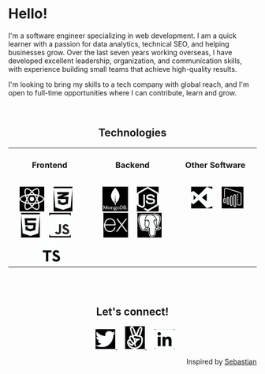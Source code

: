# Hello!

I'm a software engineer specializing in web development. I am a quick learner with a passion for data analytics, technical SEO, and helping businesses grow. Over the last seven years working overseas, I have developed excellent leadership, organization, and communication skills, with experience building small teams that achieve high-quality results.


I'm looking to bring my skills to a tech company with global reach, and I'm open to full-time opportunities where I can contribute, learn and grow.  

<br />
<!-- <p align="center">Please see <a href="https://sebastianospina.netlify.app">my website</a> for more information!</p>
<br /> -->

<!-- PROJECTS

<h2 align="center" color="white">Projects</h2>
<div align="center">
	<table>
		<tr>
			<td width="50%">
				<h3 align="center" color="white">Breaking Bad - Infopage</h2>
				<div align="center" >  
					<a href='https://ethodeus.github.io/breaking-bad-info-page/'>
						<img src="https://github.com/Ethodeus/readme-logos/blob/master/GitHub%20Profile/Project-images/Breaking-bad/ezgif.com-gif-maker.gif" alt="Breaking-bad-		infopage" height="100%" />
					</a>
					<br>
					<br>
					<p>
						<a href="https://github.com/Ethodeus/breaking-bad-info-page" target="_blank">
							<img src="https://img.shields.io/badge/Repo-lightgrey?style=for-the-badge&logo=github"/>
						</a>  
						<a href="https://ethodeus.github.io/breaking-bad-info-page/" target="_blank">
							<img src="https://img.shields.io/badge/-website-green?style=for-the-badge&color=0CA4BD"/>
						</a>	
					</p>
					<p><strong>JavaScript, CSS3, HTML5</strong> - Platform for Breaking Bad fans to find general information about their favorite characters!</p>
				</div>
			</td>
			<td width="50%">
				<h3 align="center" color="white">Pick 'em Drinks! - Drink recipe site</h2>
				<div align="center" >  
					<a href='https://ethodeus.github.io/pick-em-drinks-project/'>
						<img src="https://github.com/Ethodeus/readme-logos/blob/master/GitHub%20Profile/Project-images/Pick%20'em%20Drinks!/ezgif.com-gif-maker.gif" alt="Pick 'em Drinks!" height="100%" />
					</a>
					<br>
					<br>
					<p>
						<a href="https://github.com/Ethodeus/pick-em-drinks-project" target="_blank">
							<img src="https://img.shields.io/badge/Repo-lightgrey?style=for-the-badge&logo=github"/>
						</a>  
						<a href="https://ethodeus.github.io/pick-em-drinks-project/" target="_blank">
							<img src="https://img.shields.io/badge/-website-green?style=for-the-badge&color=0CA4BD"/>
						</a>	
					</p>
					 <p><strong>JavaScript, CSS3, HTML5</strong> - Simple app to help you decide which drinks to make at your party!</p>
				</div>
	<tr>
		<td width="50%">
			<h3 align="center" color="white">Personal Portfolio</h2>
			<div align="center" >  
				<a href='https://sebastianospina.netlify.app'>
					<img src="https://github.com/Ethodeus/readme-logos/blob/master/GitHub%20Profile/Project-images/Porfolio/ezgif.com-gif-maker%20(1).gif" height="100%" />
				</a>
				<br>
				<br>
				<p>
					<a href="https://github.com/Ethodeus/ethodeus.github.io" target="_blank">
						<img src="https://img.shields.io/badge/Repo-lightgrey?style=for-the-badge&logo=github"/>
					</a>  
					<a href="https://sebastianospina.netlify.app" target="_blank">
						<img src="https://img.shields.io/badge/-website-green?style=for-the-badge&color=0CA4BD"/>
					</a>	
				</p>
				<p><strong>JavaScript, CSS3, HTML5</strong> - Portfolio Site including links to my projects and ways to get in contact with me.</p>
			</div>
		</td>
		<td width="50%">
			<h3 align="center" color="white">Simple Calculator</h2>
			<div align="center" >  
				<a href='https://ethodeus.github.io/simple-calculator-project/'>
					<img src="https://github.com/Ethodeus/readme-logos/blob/master/GitHub%20Profile/Project-images/Calculator/ezgif.com-gif-maker.gif" alt="Calculator" height="100%" />
				</a>
				<br>
				<br>
				<p>
					<a href="https://github.com/Ethodeus/simple-calculator-project" target="_blank">
						<img src="https://img.shields.io/badge/Repo-lightgrey?style=for-the-badge&logo=github"/>
					</a>  
					<a href="https://ethodeus.github.io/simple-calculator-project/" target="_blank">
						<img src="https://img.shields.io/badge/-website-green?style=for-the-badge&color=0CA4BD"/>
					</a>	
				</p>
				<p><strong>JavaScript, CSS3, HTML5</strong> - Simple calculator website as my first attempt to work with OOP.</p>
			</div>	
		</td>
	</table>
</div>
<br />
<br /> -->

<!-- TECHNOLOGIES -->
 
<h2 align="center" color="#fbffff">Technologies</h2>
<div align="center">
<table>
	<tr>
		<td valign="top" width="33.3333%">
			<h3 align="center" color="white">Frontend</h2>
			<br>
				<div align="center" >  
					<img src="https://github.com/BrandonMerry/Profile-readme/blob/main/GithubProfile/Tech%20Icons/React.png" alt="React" height="50" />
						&nbsp&nbsp&nbsp
					<img  src="https://github.com/BrandonMerry/Profile-readme/blob/main/GithubProfile/Tech%20Icons/css3.png" alt="CSS3" height="50" />
						&nbsp&nbsp&nbsp
					<img  src="https://github.com/BrandonMerry/Profile-readme/blob/main/GithubProfile/Tech%20Icons/html5.png" alt="HTML5" height="50" />
						&nbsp&nbsp&nbsp
					<img  src="https://github.com/BrandonMerry/Profile-readme/blob/main/GithubProfile/Tech%20Icons/JavaScript.png" alt="JavaScript" height="50" />  
					&nbsp&nbsp&nbsp
					<img  src="https://github.com/BrandonMerry/Profile-readme/blob/main/GithubProfile/Tech%20Icons/TypeScript.png" alt="TypeScript" height="50" />  
					</div>
			</td>
			<td valign="top" width="33.3333%">
				<h3 align="center" color="fbffff">Backend</h2>
				<br>
				<div align="center">
					&nbsp
					<img  src="https://github.com/BrandonMerry/Profile-readme/blob/main/GithubProfile/Tech%20Icons/MangoDB%20.png" alt="MongoDB" height="50" />  
					&nbsp&nbsp&nbsp
					<img  src="https://github.com/BrandonMerry/Profile-readme/blob/main/GithubProfile/Tech%20Icons/NodeJS.png" alt="Node.js" height="50" /> 
					&nbsp&nbsp&nbsp
					<img  src="https://github.com/BrandonMerry/Profile-readme/blob/main/GithubProfile/Tech%20Icons/expressjs.png" alt="Express.js" height="50" />
					&nbsp&nbsp&nbsp
					<img  src="https://github.com/BrandonMerry/Profile-readme/blob/main/GithubProfile/Tech%20Icons/SQL.png" alt="PostgreSQL " height="50" />
					<br>
					<br>	
				</div>
			</td>
			<td valign="top" width="33.3333%">	
				<h3 align="center" color="fbffff">Other Software</h2>
				<br>
				<div align="center">
					&nbsp
					<img  src="https://github.com/BrandonMerry/Profile-readme/blob/main/GithubProfile/Tech%20Icons/VS%20Code.png" alt="VS Code" height="44" />  
					&nbsp&nbsp&nbsp
					<img  src="https://github.com/BrandonMerry/Profile-readme/blob/main/GithubProfile/Tech%20Icons/PowerBI.png" alt="PowerBi" height="44" />  	
				</div>
			</td>
		</tr>
	</table>
</div>
</br>
</br>

<!-- CONTACT -->

<h2 align="center" color="fbffff">Let's connect!</h2>
<p align="center">
	<a href="https://twitter.com/BrandonMerryBKK" target="_blank">
		<img
			src="https://github.com/BrandonMerry/Profile-readme/blob/main/GithubProfile/socialMedia_Icons/twitter.png"
			width="40px"
			style="padding-left: 10px"
		/>
	</a>
	&nbsp&nbsp&nbsp
	<a href="https://angel.co/u/brandon-merry-1" target="_blank">
		<img
			src="https://github.com/BrandonMerry/Profile-readme/blob/main/GithubProfile/socialMedia_Icons/Untitled%20design.png"
			width="40px"
		/>
	</a>
	&nbsp&nbsp&nbsp
	<a href="https://www.linkedin.com/in/brandonmerry/" target="_blank">
		<img
			src="https://github.com/BrandonMerry/Profile-readme/blob/main/GithubProfile/socialMedia_Icons/li.png"
			width="40px"
		/>
	</a>
</p>

<p align="right" color="#fbffff">Inspired by <a href="https://github.com/Ethodeus">Sebastian</a></p>
